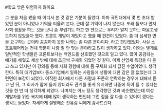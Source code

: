 #학교 밖은 위험하지 않아요

그 분을 처음 봤을 때 어디서 본 것 같은 기분이 들었다. 
아마 국민대에서 몇 번 초대 받았던 분이 아니었나
기억을 떠올려 본다. 근데 잘 기억이 나지 않는다.
또래 들보다 먼저 사회 생활을 하는 것을 보니 좀 부럽기도 하고 
한 편으로는 우리가 알지 못하는 마음고생도하지 않았을까 했다. 
프론트 개발이 재밌다고 했을 때 편견이 있었다. 좀 더 섬세한 면을 요구하는 곳이라
꼼꼼하지 못한 나와는 좀 다른 분야이다. 라고 판단했었다. 사실 소프트웨어라는 
전체 학문이 나랑 잘 안 맞는 분야라고 많이 생각하고 있다.
이와는 별개로 일반적인 학생들은 프론트보다는 백엔드를 선호했던 것으로 알고 있다.
많이 공감되는 얘기를 해줬고 세상 밖에 대해 조금씩 구체화 되었던 것 같다. 
이제 산업체 특강을 다 듣고 쓰고 있지만 이 강의를 통해 사회 경험에 대해 좀 구체화 되서
값진 수업이었다. 생각한다. 특히 대기업보다 중소기업에서 일하는 사람들에 생활에 대한 
감은 잘 없었는데 그런면이 보강이 되었다. 
이직한 회사에서 다른 사람과 꾸준히 연락하는 경우에 대해서 듣고 난 뒤, 그 회사가 맘에 들지 않더라도
관계를 좋게 유지하면 나중에 득이 될 수 있다는 것을 한 번 더 생각하게 되었다.
나머지는 어느 정도 생각했던 것과 비슷했었는데 여성 개발자를 위한 복지에 대해 많이 생각하는 편인데
그런 점을 잘 다룰 수 있어야 겠다는 생각도 들었다.
자세하게 설명해준 진유림 씨에게 감사드린다.
